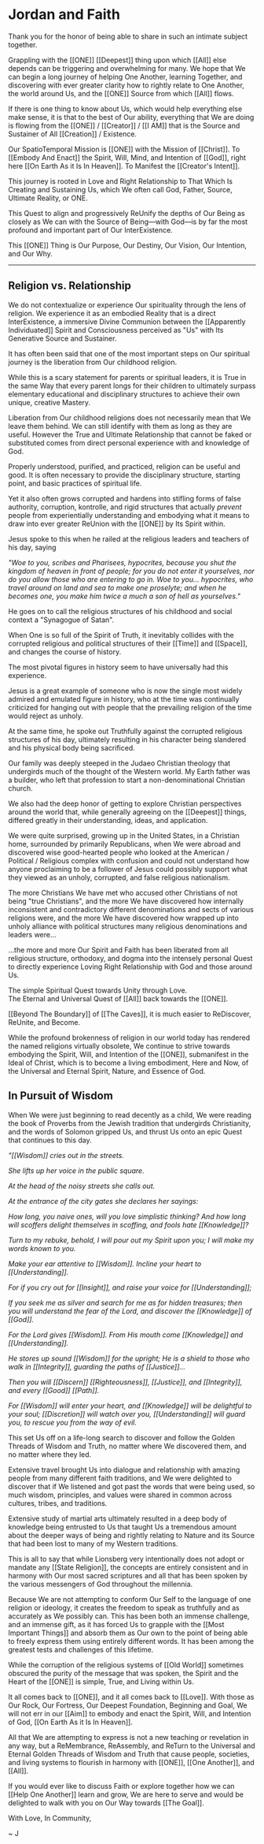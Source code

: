 # Jordan and Faith

Thank you for the honor of being able to share in such an intimate subject together. 

Grappling with the [[ONE]] [[Deepest]] thing upon which [[All]] else depends can be triggering and overwhelming for many. We hope that We can begin a long journey of helping One Another, learning Together, and discovering with ever greater clarity how to rightly relate to One Another, the world around Us, and the [[ONE]] Source from which [[All]] flows. 

If there is one thing to know about Us, which would help everything else make sense, it is that to the best of Our ability, everything that We are doing is flowing from the [[ONE]] / [[Creator]] / [[I AM]] that is the Source and Sustainer of All [[Creation]] / Existence. 

Our SpatioTemporal Mission is [[ONE]] with the Mission of [[Christ]]. To [[Embody And Enact]] the Spirit, Will, Mind, and Intention of [[God]], right here [[On Earth As it Is In Heaven]]. To Manifest the [[Creator's Intent]].  

This journey is rooted in Love and Right Relationship to That Which Is Creating and Sustaining Us, which We often call God, Father, Source, Ultimate Reality, or ONE. 

This Quest to align and progressively ReUnify the depths of Our Being as closely as We can with the Source of Being—with God—is by far the most profound and important part of Our InterExistence. 

This [[ONE]] Thing is Our Purpose, Our Destiny, Our Vision, Our Intention, and Our Why. 

___
## Religion vs. Relationship

We do not contextualize or experience Our spirituality through the lens of religion. We experience it as an embodied Reality that is a direct InterExistence, a immersive Divine Communion between the [[Apparently Individuated]] Spirit and Consciousness perceived as "Us" with Its Generative Source and Sustainer. 

It has often been said that one of the most important steps on Our spiritual journey is the liberation from Our childhood religion. 

While this is a scary statement for parents or spiritual leaders, it is True in the same Way that every parent longs for their children to ultimately surpass elementary educational and disciplinary structures to achieve their own unique, creative Mastery. 

Liberation from Our childhood religions does not necessarily mean that We leave them behind. We can still identify with them as long as they are useful. However the True and Ultimate Relationship that cannot be faked or substituted comes from direct personal experience with and knowledge of God. 

Properly understood, purified, and practiced, religion can be useful and good. It is often necessary to provide the disciplinary structure, starting point, and basic practices of spiritual life. 

Yet it also often grows corrupted and hardens into stifling forms of false authority, corruption, kontrolle, and rigid structures that actually _prevent_ people from experientially understanding and embodying what it means to draw into ever greater ReUnion with the [[ONE]] by Its Spirit within. 

Jesus spoke to this when he railed at the religious leaders and teachers of his day, saying 

_"Woe to you, scribes and Pharisees, hypocrites, because you shut the kingdom of heaven in front of people; for you do not enter it yourselves, nor do you allow those who are entering to go in. Woe to you... hypocrites, who travel around on land and sea to make one proselyte; and when he becomes one, you make him twice a much a son of hell as yourselves."_  

He goes on to call the religious structures of his childhood and social context a "Synagogue of Satan". 

When One is so full of the Spirit of Truth, it inevitably collides with the corrupted religious and political structures of their [[Time]] and [[Space]], and changes the course of history. 

The most pivotal figures in history seem to have universally had this experience. 

Jesus is a great example of someone who is now the single most widely admired and emulated figure in history, who at the time was continually criticized for hanging out with people that the prevailing religion of the time would reject as unholy. 

At the same time, he spoke out Truthfully against the corrupted religious structures of his day, ultimately resulting in his character being slandered and his physical body being sacrificed. 

Our family was deeply steeped in the Judaeo Christian theology that undergirds much of the thought of the Western world. My Earth father was a builder, who left that profession to start a non-denominational Christian church. 

We also had the deep honor of getting to explore Christian perspectives around the world that, while generally agreeing on the [[Deepest]] things, differed greatly in their understanding, ideas, and application. 

We were quite surprised, growing up in the United States, in a Christian home, surrounded by primarily Republicans, when We were abroad and discovered wise good-hearted people who looked at the American / Political / Religious complex with confusion and could not understand how anyone proclaiming to be a follower of Jesus could possibly support what they viewed as an unholy, corrupted, and false religious nationalism. 

The more Christians We have met who accused other Christians of not being "true Christians", and the more We have discovered how internally inconsistent and contradictory different denominations and sects of various religions were, and the more We have discovered how wrapped up into unholy alliance with political structures many religious denominations and leaders were... 

...the more and more Our Spirit and Faith has been liberated from all religious structure, orthodoxy, and dogma into the intensely personal Quest to directly experience Loving Right Relationship with God and those around Us. 

The simple Spiritual Quest towards Unity through Love.  
The Eternal and Universal Quest of [[All]] back towards the [[ONE]]. 

[[Beyond The Boundary]] of [[The Caves]], it is much easier to ReDiscover, ReUnite, and Become. 

While the profound brokenness of religion in our world today has rendered the named religions virtually obsolete, We continue to strive towards embodying the Spirit, Will, and Intention of the [[ONE]], submanifest in the Ideal of Christ, which is to become a living embodiment, Here and Now, of the Universal and Eternal Spirit, Nature, and Essence of God. 

## In Pursuit of Wisdom

When We were just beginning to read decently as a child, We were reading the book of Proverbs from the Jewish tradition that undergirds Christianity, and the words of Solomon gripped Us, and thrust Us onto an epic Quest that continues to this day. 

_"[[Wisdom]] cries out in the streets._   

_She lifts up her voice in the public square._   

_At the head of the noisy streets she calls out._  

_At the entrance of the city gates she declares her sayings:_    

_How long, you naive ones, will you love simplistic thinking? And how long will scoffers delight themselves in scoffing, and fools hate [[Knowledge]]?_     

_Turn to my rebuke, behold, I will pour out my Spirit upon you; I will make my words known to you._  

_Make your ear attentive to [[Wisdom]]. Incline your heart to [[Understanding]]._    

_For if you cry out for [[Insight]], and raise your voice for [[Understanding]];_  

_If you seek me as silver and search for me as for hidden treasures; then you will understand the fear of the Lord, and discover the [[Knowledge]] of [[God]]._    

_For the Lord gives [[Wisdom]]. From His mouth come [[Knowledge]] and [[Understanding]]._  

_He stores up sound [[Wisdom]] for the upright; He is a shield to those who walk in [[Integrity]], guarding the paths of [[Justice]]…_  

_Then you will [[Discern]] [[Righteousness]], [[Justice]], and [[Integrity]], and every [[Good]] [[Path]]._  

_For [[Wisdom]] will enter your heart, and [[Knowledge]] will be delightful to your soul; [[Discretion]] will watch over you, [[Understanding]] will guard you, to rescue you from the way of evil._  

This set Us off on a life-long search to discover and follow the Golden Threads of Wisdom and Truth, no matter where We discovered them, and no matter where they led. 

Extensive travel brought Us into dialogue and relationship with amazing people from many different faith traditions, and We were delighted to discover that if We listened and got past the words that were being used, so much wisdom, principles, and values were shared in common across cultures, tribes, and traditions. 

Extensive study of martial arts ultimately resulted in a deep body of knowledge being entrusted to Us that taught Us a tremendous amount about the deeper ways of being and rightly relating to Nature and its Source that had been lost to many of my Western traditions. 

This is all to say that while Lionsberg very intentionally does not adopt or mandate any [[State Religion]], the concepts are entirely consistent and in harmony with Our most sacred scriptures and all that has been spoken by the various messengers of God throughout the millennia. 

Because We are not attempting to conform Our Self to the language of one religion or ideology, it creates the freedom to speak as truthfully and as accurately as We possibly can. This has been both an immense challenge, and an immense gift, as it has forced Us to grapple with the [[Most Important Things]] and absorb them as Our own to the point of being able to freely express them using entirely different words. It has been among the greatest tests and challenges of this lifetime.  

While the corruption of the religious systems of [[Old World]] sometimes obscured the purity of the message that was spoken, the Spirit and the Heart of the [[ONE]] is simple, True, and Living within Us. 

It all comes back to [[ONE]], and it all comes back to [[Love]]. With those as Our Rock, Our Fortress, Our Deepest Foundation, Beginning and Goal, We will not err in our [[Aim]] to embody and enact the Spirit, Will, and Intention of God, [[On Earth As it Is In Heaven]]. 

All that We are attempting to express is not a new teaching or revelation in any way, but a ReMembrance, ReAssembly, and ReTurn to the Universal and Eternal Golden Threads of Wisdom and Truth that cause people, societies, and living systems to flourish in harmony with [[ONE]], [[One Another]], and [[All]].   

If you would ever like to discuss Faith or explore together how we can [[Help One Another]] learn and grow, We are here to serve and would be delighted to walk with you on Our Way towards [[The Goal]].

With Love, In Community, 

~ J  